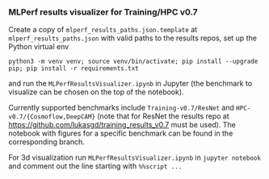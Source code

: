 ### MLPerf results visualizer for Training/HPC v0.7

Create a copy of `mlperf_results_paths.json.template` at `mlperf_results_paths.json` with valid paths to the results repos, set up the Python virtual env 

```
python3 -m venv venv; source venv/bin/activate; pip install --upgrade pip; pip install -r requirements.txt
```

and run the `MLPerfResultsVisualizer.ipynb` in Jupyter (the benchmark to visualize can be chosen on the top of the notebook). 

Currently supported benchmarks include `Training-v0.7/ResNet` and `HPC-v0.7/{Cosmoflow,DeepCAM}` (note that for ResNet the results repo at https://github.com/lukasgd/training_results_v0.7 must be used). The notebook with figures for a specific benchmark can be found in the corresponding branch.

For 3d visualization run `MLPerfResultsVisualizer.ipynb` in `jupyter notebook` and comment out the line starting with `%%script ...`
